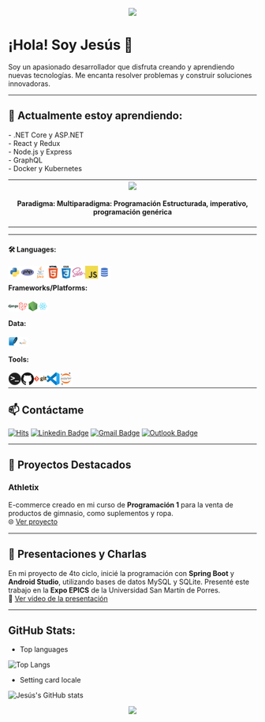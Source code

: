 <p align="center">
  <img src="https://user-images.githubusercontent.com/73097560/115834477-dbab4500-a447-11eb-908a-139a6edaec5c.gif">
</p>

<h1 >¡Hola! Soy Jesús 👋</h1>

<p >
  Soy un apasionado desarrollador que disfruta creando y aprendiendo nuevas tecnologías. Me encanta resolver problemas y construir soluciones innovadoras.
</p>

---

<h2 >🌱 Actualmente estoy aprendiendo:</h2>

<p >
  - .NET Core y ASP.NET <br>
  - React y Redux <br>
  - Node.js y Express <br>
  - GraphQL <br>
  - Docker y Kubernetes
</p>

<table align="center">
  <tr>
    <td align="center" style="padding=0;width=50%;">
      <img align="center" style="padding=0;" src="./images/logoban.gif" />
      <h4> Paradigma: Multiparadigma: Programación Estructurada, imperativo, programación genérica </h4>
    </td>
  </tr>
</table>

---

#### 🛠 Languages:
<img align="left" alt="Python" width="26px" src="https://raw.githubusercontent.com/github/explore/80688e429a7d4ef2fca1e82350fe8e3517d3494d/topics/python/python.png" />
<img align="left" alt="PHP" width="26px" src="https://raw.githubusercontent.com/github/explore/80688e429a7d4ef2fca1e82350fe8e3517d3494d/topics/php/php.png" />
<img align="left" alt="Java" width="26px" src="https://raw.githubusercontent.com/github/explore/80688e429a7d4ef2fca1e82350fe8e3517d3494d/topics/java/java.png" />
<img align="left" alt="HTML5" width="26px" src="https://raw.githubusercontent.com/github/explore/80688e429a7d4ef2fca1e82350fe8e3517d3494d/topics/html/html.png" />
<img align="left" alt="CSS3" width="26px" src="https://raw.githubusercontent.com/github/explore/80688e429a7d4ef2fca1e82350fe8e3517d3494d/topics/css/css.png" />
<img align="left" alt="Sass" width="26px" src="https://raw.githubusercontent.com/github/explore/80688e429a7d4ef2fca1e82350fe8e3517d3494d/topics/sass/sass.png" />
<img align="left" alt="JavaScript" width="26px" src="https://raw.githubusercontent.com/github/explore/80688e429a7d4ef2fca1e82350fe8e3517d3494d/topics/javascript/javascript.png" />
<img align="left" alt="SQL" width="26px" src="https://raw.githubusercontent.com/github/explore/80688e429a7d4ef2fca1e82350fe8e3517d3494d/topics/sql/sql.png" />
<br/>  


#### Frameworks/Platforms:
<img align="left" height="20" src="https://raw.githubusercontent.com/github/explore/80688e429a7d4ef2fca1e82350fe8e3517d3494d/topics/django/django.png">
<img align="left" height="20" src="https://raw.githubusercontent.com/github/explore/80688e429a7d4ef2fca1e82350fe8e3517d3494d/topics/laravel/laravel.png">
<img align="left" height="20" src="https://raw.githubusercontent.com/github/explore/80688e429a7d4ef2fca1e82350fe8e3517d3494d/topics/nodejs/nodejs.png">
<img align="left" height="20" src="https://raw.githubusercontent.com/github/explore/80688e429a7d4ef2fca1e82350fe8e3517d3494d/topics/react/react.png">  
<br/> 

#### Data: 
<img align="left" height="20" src="https://raw.githubusercontent.com/github/explore/2d218e3aa252dc90eef269b34eeec1fbd15dc07e/topics/sqlite/sqlite.png">
<img align="left" height="20" src="https://raw.githubusercontent.com/github/explore/80688e429a7d4ef2fca1e82350fe8e3517d3494d/topics/mysql/mysql.png">  
<br />

#### Tools:
<img align="left" alt="Terminal" width="26px" src="https://raw.githubusercontent.com/github/explore/80688e429a7d4ef2fca1e82350fe8e3517d3494d/topics/terminal/terminal.png" />
<img align="left" alt="GitHub" width="26px" src="https://raw.githubusercontent.com/github/explore/78df643247d429f6cc873026c0622819ad797942/topics/github/github.png" />
<img align="left" alt="Git" width="26px" src="https://raw.githubusercontent.com/github/explore/80688e429a7d4ef2fca1e82350fe8e3517d3494d/topics/git/git.png">
<img align="left" alt="Visual Studio Code" width="26px" src="https://raw.githubusercontent.com/github/explore/78df643247d429f6cc873026c0622819ad797942/topics/visual-studio-code/visual-studio-code.png" />
<img align="left" alt="Jupyter" width="26px" src="https://raw.githubusercontent.com/github/explore/80688e429a7d4ef2fca1e82350fe8e3517d3494d/topics/jupyter-notebook/jupyter-notebook.png">
<br/ >

---

<h2 >📫 Contáctame</h2>

[![Hits](https://hits.seeyoufarm.com/api/count/incr/badge.svg?url=https%3A%2F%2Fgithub.com%2Fjesus73514145)](https://github.com/jesus73514145)
[![Linkedin Badge](https://img.shields.io/badge/-LinkedIn-blue?style=flat-square&logo=Linkedin&logoColor=white&link=https://www.linkedin.com/in/jesus73514145/)](https://www.linkedin.com/in/jesus73514145/)
[![Gmail Badge](https://img.shields.io/badge/-Gmail-d14836?style=flat-square&logo=Gmail&logoColor=white&link=mailto:yisusoria@gmail.com)](mailto:yisusoria@gmail.com)
[![Outlook Badge](https://img.shields.io/badge/-Outlook-0078D4?style=flat-square&logo=Microsoft-Outlook&logoColor=white&link=mailto:jesus_soria@usmp.pe)](mailto:jesus_soria@usmp.pe)

---

<h2>🔧 Proyectos Destacados</h2>

<h3>Athletix</h3>
<p>
  E-commerce creado en mi curso de <strong>Programación 1</strong> para la venta de productos de gimnasio, como suplementos y ropa.
  <br>
  🌐 <a href="https://athletix.onrender.com/AthetiX/Contacto">Ver proyecto</a>
</p>

---

<h2>🎤 Presentaciones y Charlas</h2>

<p>
  En mi proyecto de 4to ciclo, inicié la programación con <strong>Spring Boot</strong> y <strong>Android Studio</strong>, utilizando bases de datos MySQL y SQLite. Presenté este trabajo en la <strong>Expo EPICS</strong> de la Universidad San Martín de Porres.
  <br>
  🎥 <a href="https://www.youtube.com/watch?v=JU1s9c_09LU&t=113s&ab_channel=FIAUSMP">Ver video de la presentación</a>
</p>

---

## **GitHub Stats:**  

*   Top languages

![Top Langs](https://github-readme-stats.vercel.app/api/top-langs/?username=jesus73514145&langs_count=10)

*   Setting card locale

![Jesús's GitHub stats](https://github-readme-stats.vercel.app/api/?username=jesus73514145&custom_title=Estadisticas%20de%20Jesús%20Soria&custom_width=500&locale=es)

           
<p align="center">
  <img src="https://user-images.githubusercontent.com/73097560/115834477-dbab4500-a447-11eb-908a-139a6edaec5c.gif">
</p>
